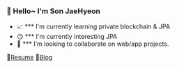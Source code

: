 ### 🔆 Hello~ I'm Son JaeHyeon

- 📈  *** I'm currently learning private blockchain & JPA
- 😏  *** I'm currently interesting JPA
- 👯  *** I'm looking to collaborate on web/app projects.

📃[Resume](https://sjh9391985.github.io/)
📘[Blog](https://sjh9391985.tistory.com/)
